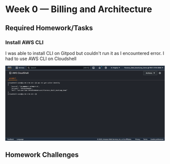 # Week 0 — Billing and Architecture

## Required Homework/Tasks

### Install AWS CLI

I was able to install CLI on Gitpod but couldn't run it as I encountered error.
I had to use AWS CLI on Cloudshell

![Proof of AWS CLI on Cloudshell](assets/AWS%20CLI_CloudShell1.png)

## Homework Challenges
